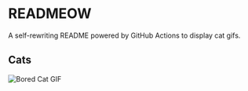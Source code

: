 # READMEOW

A self-rewriting README powered by GitHub Actions to display cat gifs.

## Cats

![Bored Cat GIF](https://media3.giphy.com/media/v1.Y2lkPTlhY2QwMmRhcnRnc3c4bGZqMWo3czRzdXM1MTZkZ2wwM2pmeGptODhicHY2Y25tdiZlcD12MV9naWZzX3NlYXJjaCZjdD1n/mlvseq9yvZhba/200.gif)
